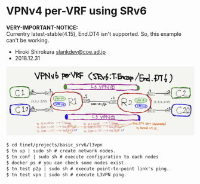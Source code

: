 
# VPNv4 per-VRF using SRv6
**VERY-IMPORTANT-NOTICE:**<br>
Currentry latest-stable(4.15), End.DT4 isn't supported.
So, this example can't be working.

- Hiroki Shirokura <slankdev@coe.ad.jp>
- 2018.12.31

![img](./topo.jpeg)

```
$ cd tinet/projects/basic_srv6/l3vpn
$ tn up | sudo sh # create network nodes.
$ tn conf | sudo sh # execute configuration to each nodes
$ docker ps # you can check some nodes exist.
$ tn test p2p | sudo sh # execute point-to-point link's ping.
$ tn test vpn | sudo sh # execute L3VPN ping.
```
